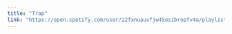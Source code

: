 ```yaml
---
title: "Trap"
link: "https://open.spotify.com/user/22fxnuauvfjw45osibropfv4a/playlist/5Awr5rV30qVHvEMQfc5xz5"
---
```

